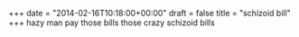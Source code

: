 +++
date = "2014-02-16T10:18:00+00:00"
draft = false
title = "schizoid bill"
+++
hazy man
pay those bills
those crazy schizoid bills
